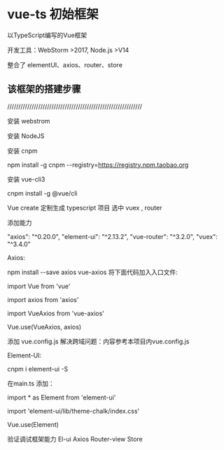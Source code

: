 # vue-ts 初始框架


以TypeScript编写的Vue框架

开发工具：WebStorm >2017, Node.js >V14

整合了 elementUI、axios、router、store

## 该框架的搭建步骤
/////////////////////////////////////////////////////////////

安装 webstrom

安装 NodeJS

安装 cnpm

npm install -g cnpm --registry=https://registry.npm.taobao.org

安装 vue-cli3

cnpm install -g @vue/cli

Vue create 定制生成 typescript 项目
选中 vuex , router

添加能力

  "axios": "^0.20.0",
  "element-ui": "^2.13.2",
  "vue-router": "^3.2.0",
  "vuex": "^3.4.0"


Axios:

npm install --save axios vue-axios
将下面代码加入入口文件:

import Vue from 'vue'

import axios from 'axios'

import VueAxios from 'vue-axios'

Vue.use(VueAxios, axios)

添加 vue.config.js 解决跨域问题：内容参考本项目内vue.config.js


Element-UI:

cnpm i element-ui -S

在main.ts 添加：

import * as Element from 'element-ui'

import 'element-ui/lib/theme-chalk/index.css'

Vue.use(Element)




验证调试框架能力
El-ui
Axios
Router-view
Store